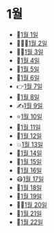 # 1월

- 💪[1월 1일](1.1.md)
- 🧑‍🤝‍🧑[1월 2일](1.2.md)
- 👨‍💻[1월 3일](1.3.md)
- 👼[1월 4일](1.4.md)
- 🥺[1월 5일](1.5.md)
- 🤴[1월 6일](1.6.md)
- 👉[1월 7일](1.7.md)
- 🍒[1월 8일](1.8.md)
- ✍️[1월 9일](1.9.md)
- ⭐[1월 10일](1.10.md)
- 🐷[1월 11일](1.11.md)
- 🎒[1월 12일](1.12.md)
- 💥[1월 13일](1.13.md)
- 🧵[1월 14일](1.14.md)
- 🥿[1월 15일](1.15.md)
- 🥐[1월 16일](1.16.md)
- 😷[1월 17일](1.17.md)
- 👳[1월 18일](1.18.md)
- 🗻[1월 19일](1.19.md)
- 👩‍🍳[1월 20일](1.20.md)
- 👅[1월 21일](1.21.md)
- 🐇[1월 22일](1.22.md)
